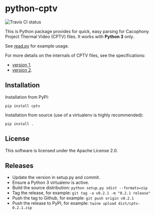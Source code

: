 # python-cptv

![Travis CI status](https://travis-ci.com/TheCacophonyProject/python-cptv.svg?branch=master)

This is Python package provides for quick, easy parsing for Cacophony
Project Thermal Video (CPTV) files. It works with **Python 3** only.

See [read.py](https://github.com/TheCacophonyProject/python-cptv/blob/master/read.py)
for example usage.

For more details on the internals of CPTV files, see the specifications:

* [version 1](https://github.com/TheCacophonyProject/go-cptv/blob/master/SPECv1.md).
* [version 2](https://github.com/TheCacophonyProject/go-cptv/blob/master/SPECv2.md).

## Installation

Installation from PyPI:

```
pip install cptv
```

Installation from source (use of a virtualenv is highly recommended):

```
pip install .
```

## License

This software is licensed under the Apache License 2.0.

## Releases

* Update the version in setup.py and commit.
* Ensure a Python 3 virtualenv is active.
* Build the source distribution: `python setup.py sdist --formats=zip`
* Tag the release, for example: `git tag -a v0.2.1 -m "0.2.1 release"`
* Push the tag to Github, for example: `git push origin v0.2.1`
* Push the release to PyPI, for example: `twine upload dist/cptv-0.2.1.zip`
